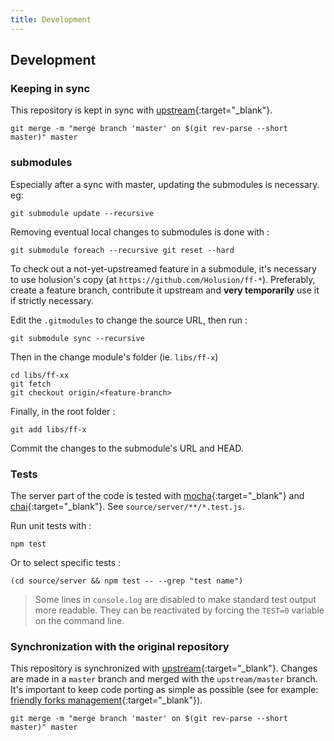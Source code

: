 ```yaml
---
title: Development 
---
```


## Development

### Keeping in sync

This repository is kept in sync with [upstream](https://github.com/Smithsonian/dpo-voyager){:target="_blank"}.

```
git merge -m "merge branch 'master' on $(git rev-parse --short master)" master
```

### submodules

Especially after a sync with master, updating the submodules is necessary. eg:

```
git submodule update --recursive
```

Removing eventual local changes to submodules is done with : 

```
git submodule foreach --recursive git reset --hard
```

To check out a not-yet-upstreamed feature in a submodule, it's necessary to use holusion's copy (at `https://github.com/Holusion/ff-*`). Preferably, create a feature branch, contribute it upstream and **very temporarily** use it if strictly necessary.

Edit the `.gitmodules` to change the source URL, then run : 

    git submodule sync --recursive

Then in the change module's folder (ie. `libs/ff-x`)

```
cd libs/ff-xx
git fetch
git checkout origin/<feature-branch>
```

Finally, in the root folder : 

```
git add libs/ff-x
```

Commit the changes to the submodule's URL and HEAD.

[^1]: Described here [friendly forks management](https://github.blog/2022-05-02-friend-zone-strategies-friendly-fork-management/#git-for-windows-git)


### Tests

The server part of the code is tested with [mocha](https://mochajs.org/){:target="_blank"} and [chai](https://www.chaijs.com/){:target="_blank"}. See `source/server/**/*.test.js`.

Run unit tests with :

```
npm test
```

Or to select specific tests :

```
(cd source/server && npm test -- --grep "test name")
```

> Some lines in `console.log` are disabled to make standard test output more readable. They can be reactivated by forcing the `TEST=0` variable on the command line.

### Synchronization with the original repository

This repository is synchronized with [upstream](https://github.com/Smithsonian/dpo-voyager){:target="_blank"}. Changes are made in a `master` branch and merged with the `upstream/master` branch. It's important to keep code porting as simple as possible (see for example: [friendly forks management](https://github.blog/2022-05-02-friend-zone-strategies-friendly-fork-management/#git-for-windows-git){:target="_blank"}).

```
git merge -m "merge branch 'master' on $(git rev-parse --short master)" master
```